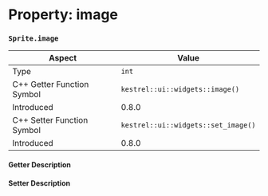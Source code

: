 
# Property: image
### `Sprite.image`

| Aspect | Value |
| --- | --- |
| Type | `int` |
| C++ Getter Function Symbol | `kestrel::ui::widgets::image()` |
| Introduced | 0.8.0 |
| C++ Setter Function Symbol | `kestrel::ui::widgets::set_image()` |
| Introduced | 0.8.0 |

#### Getter Description

#### Setter Description

